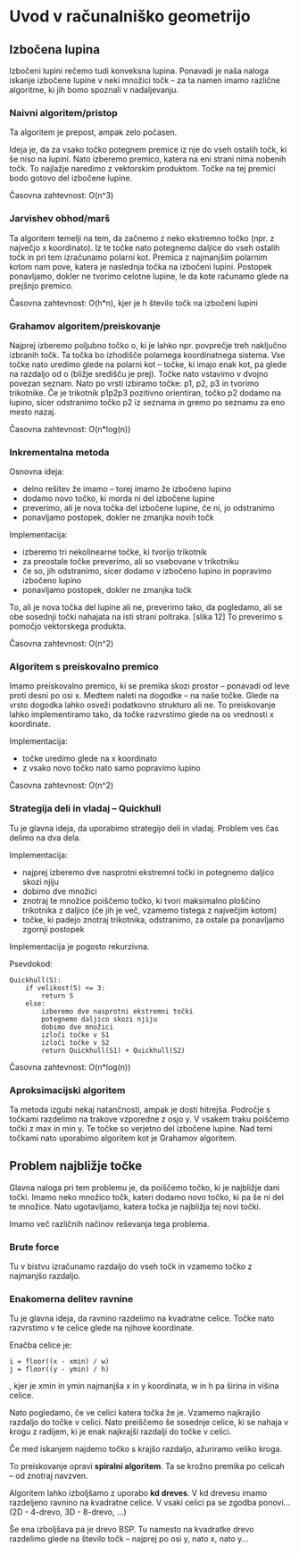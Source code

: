 # Uvod v računalniško geometrijo

## Izbočena lupina

Izbočeni lupini rečemo tudi konveksna lupina. Ponavadi je naša naloga iskanje izbočene lupine
v neki množici točk – za ta namen imamo različne algoritme, ki jih bomo spoznali v nadaljevanju.

### Naivni algoritem/pristop

Ta algoritem je prepost, ampak zelo počasen.

Ideja je, da za vsako točko potegnem premice iz nje do vseh ostalih točk, ki še niso na lupini.
Nato izberemo premico, katera na eni strani nima nobenih točk. To najlažje naredimo z vektorskim
produktom. Točke na tej premici bodo gotovo del izbočene lupine.

Časovna zahtevnost:
O(n^3)

### Jarvishev obhod/marš

Ta algoritem temelji na tem, da začnemo z neko ekstremno točko (npr. z največjo x koordinato).
Iz te točke nato potegnemo daljice do vseh ostalih točk in pri tem izračunamo polarni kot.
Premica z najmanjšim polarnim kotom nam pove, katera je naslednja točka na izbočeni lupini.
Postopek ponavljamo, dokler ne tvorimo celotne lupine, le da kote računamo glede na prejšnjo
premico.

Časovna zahtevnost:
O(h*n), kjer je h število točk na izbočeni lupini

### Grahamov algoritem/preiskovanje

Najprej izberemo poljubno točko o, ki je lahko npr. povprečje treh naključno izbranih točk.
Ta točka bo izhodišče polarnega koordinatnega sistema. Vse točke nato uredimo glede na polarni
kot – točke, ki imajo enak kot, pa glede na razdaljo od o (bližje središču je prej). Točke
nato vstavimo v dvojno povezan seznam. Nato po vrsti izbiramo točke: p1, p2, p3 in tvorimo
trikotnike. Če je trikotnik p1p2p3 pozitivno orientiran, točko p2 dodamo na lupino, sicer
odstranimo točko p2 iz seznama in gremo po seznamu za eno mesto nazaj.

Časovna zahtevnost:
O(n*log(n))

### Inkrementalna metoda

Osnovna ideja:

- delno rešitev že imamo – torej imamo že izbočeno lupino
- dodamo novo točko, ki morda ni del izbočene lupine
- preverimo, ali je nova točka del izbočene lupine, če ni, jo odstranimo
- ponavljamo postopek, dokler ne zmanjka novih točk

Implementacija:

- izberemo tri nekolinearne točke, ki tvorijo trikotnik
- za preostale točke preverimo, ali so vsebovane v trikotniku
- če so, jih odstranimo, sicer dodamo v izbočeno lupino in popravimo izbočeno lupino
- ponavljamo postopek, dokler ne zmanjka točk

To, ali je nova točka del lupine ali ne, preverimo tako, da pogledamo, ali se obe sosednji
točki nahajata na isti strani poltraka. [slika 12] To preverimo s pomočjo vektorskega produkta.

Časovna zahtevnost:
O(n^2)

### Algoritem s preiskovalno premico

Imamo preiskovalno premico, ki se premika skozi prostor – ponavadi od leve proti desni
po osi x. Medtem naleti na dogodke – na naše točke. Glede na vrsto dogodka lahko osveži
podatkovno strukturo ali ne. To preiskovanje lahko implementiramo tako, da točke razvrstimo
glede na os vrednosti x koordinate.

Implementacija:

- točke uredimo glede na x koordinato
- z vsako novo točko nato samo popravimo lupino

Časovna zahtevnost:
O(n^2)

### Strategija deli in vladaj – Quickhull

Tu je glavna ideja, da uporabimo strategijo deli in vladaj. Problem ves čas delimo na dva dela.

Implementacija:

- najprej izberemo dve nasprotni ekstremni točki in potegnemo daljico skozi njiju
- dobimo dve množici
- znotraj te množice poiščemo točko, ki tvori maksimalno ploščino trikotnika z daljico (če jih
  je več, vzamemo tistega z največjim kotom)
- točke, ki padejo znotraj trikotnika, odstranimo, za ostale pa ponavljamo zgornji postopek

Implementacija je pogosto rekurzivna.

Psevdokod:

```
Quickhull(S):
    if velikost(S) <= 3:
        return S
    else:
        izberemo dve nasprotni ekstremni točki
        potegnemo daljico skozi njiju
        dobimo dve množici
        izloči točke v S1
        izloči točke v S2
        return Quickhull(S1) + Quickhull(S2)
```

Časovna zahtevnost:
O(n*log(n))

### Aproksimacijski algoritem

Ta metoda izgubi nekaj natančnosti, ampak je dosti hitrejša. Področje s točkami razdelimo na
trakove vzporedne z osjo y. V vsakem traku poiščemo točki z max in min y. Te točke so
verjetno del izbočene lupine. Nad temi točkami nato uporabimo algoritem kot je Grahamov
algoritem.

## Problem najbližje točke

Glavna naloga pri tem problemu je, da poiščemo točko, ki je najbližje dani točki. Imamo neko
množico točk, kateri dodamo novo točko, ki pa še ni del te množice. Nato ugotavljamo, katera
točka je najbližja tej novi točki.

Imamo več različnih načinov reševanja tega problema.

### Brute force

Tu v bistvu izračunamo razdaljo do vseh točk in vzamemo točko z najmanjšo razdaljo.

### Enakomerna delitev ravnine

Tu je glavna ideja, da ravnino razdelimo na kvadratne celice. Točke nato razvrstimo v te celice
glede na njihove koordinate.

Enačba celice je:

```
i = floor((x - xmin) / w)
j = floor((y - ymin) / h)
```

, kjer je xmin in ymin najmanjša x in y koordinata, w in h pa širina in višina celice.

Nato pogledamo, če ve celici katera točka že je. Vzamemo najkrajšo razdaljo do točke v celici.
Nato preiščemo še sosednje celice, ki se nahaja v krogu z radijem, ki je enak najkrajši razdalji
do točke v celici.

Če med iskanjem najdemo točko s krajšo razdaljo, ažuriramo veliko kroga.

To preiskovanje opravi **spiralni algoritem**. Ta se krožno premika po celicah – od znotraj 
navzven. 

Algoritem lahko izboljšamo z uporabo **kd dreves**. V kd drevesu imamo razdeljeno ravnino na
kvadratne celice. V vsaki celici pa se zgodba ponovi... (2D - 4-drevo, 3D - 8-drevo, ...)

Še ena izboljšava pa je drevo BSP. Tu namesto na kvadratke drevo razdelimo glede na število
točk – najprej po osi y, nato x, nato y...
